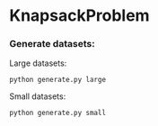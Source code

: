 # KnapsackProblem
### Generate datasets:
Large datasets:
```
python generate.py large
```

Small datasets:
```
python generate.py small
```